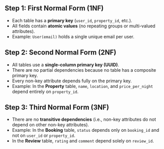## Step 1: First Normal Form (1NF)
- Each table has a **primary key** (`user_id`, `property_id`, etc.).
- All fields contain **atomic values** (no repeating groups or multi-valued attributes).
- Example: `User(email)` holds a single unique email per user.


## Step 2: Second Normal Form (2NF)
- All tables use a **single-column primary key (UUID)**.
- There are no partial dependencies because no table has a composite primary key.
- Every non-key attribute depends fully on the primary key.
- Example: In the **Property** table, `name`, `location`, and `price_per_night` depend entirely on `property_id`.


## Step 3: Third Normal Form (3NF)
- There are no **transitive dependencies** (i.e., non-key attributes do not depend on other non-key attributes).
- Example: In the **Booking** table, `status` depends only on `booking_id` and not on `user_id` or `property_id`.
- In the **Review** table, `rating` and `comment` depend solely on `review_id`.
